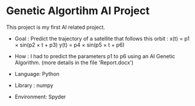 # Genetic Algortihm AI Project

This project is my first AI related project. 

- Goal :
Predict the trajectory of a satellite that follows this orbit :
      x(t) = p1 × sin(p2 × t + p3)
      y(t) = p4 × sin(p5 × t + p6)

- How :
I had to predict the parameters p1 to p6 using an AI Genetic Algorithm. (more details in the file 'Report.docx')


- Language: Python
- Library : numpy
- Environment: Spyder
